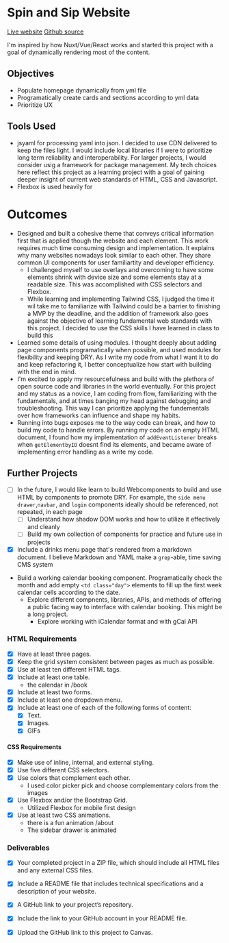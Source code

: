 # Spin and Sip Website
[Live website](https://iterating.github.io/ps-sba-html-css/)
[Github source](https://github.com/iterating/ps-sba-html-css)

I'm inspired by how Nuxt/Vue/React works and started this project with a goal of dynamically rendering most of the content. 

## Objectives
- Populate homepage dynamically from yml file
- Programatically create cards and sections according to yml data
- Prioritize UX 

## Tools Used
- jsyaml for processing yaml into json. I decided to use CDN delivered to keep the files light. I would include local libraries if I were to prioritize long term reliability and interoperability. For larger projects, I would consider usig a framework for package management. My tech choices here reflect this project as a learning project with a goal of gaining deeper insight of current web standards of HTML, CSS and Javascript.
- Flexbox is used heavily for   

# Outcomes
- Designed and built a cohesive theme that conveys critical information first that is applied though the website and each element. This work requires much time consuming design and implementation. It explains why many websites nowadays look similar to each other. They share common UI components for user familiartity and developer efficiency.   
    - I challenged myself to use overlays and overcoming to have some elements shrink with device size and some elements stay at a readable size. This was accomplished with CSS selectors and Flexbox.  
    - While learning and implementing Tailwind CSS, I judged the time it wil take me to familiarize with Tailwind could be a barrier to finishing a MVP by the deadline, and the addition of framework also goes against the objective of learning fundamental web standards with this project. I decided to use the CSS skills I have learned in class to build this
- Learned some details of using modules. I thought deeply about adding page components programatically when possible, and used modules for flexibility and keeping DRY. As I write my code from what I want it to do and keep refactoring it, I better conceptualize how start with building with the end in mind.
- I'm excited to apply my resourcefulness and build with the plethora of open source code and libraries in the world eventually. For this project and my status as a novice, I am coding from flow, familiarizing with the fundamentals, and at times banging my head against debugging and troubleshooting. This way I can prioritize applying the fundementals over how frameworks can influence and shape my habits. 
- Running into bugs exposes me to the way code can break, and how to build my code to handle errors. By running my code on an empty HTML document, I found how my implementation of `addEventListener` breaks when `getElementbyID` doesnt find its elements, and became aware of implementing error handling as a write my code. 

## Further Projects
- [ ] In the future, I would like learn to build Webcomponents to build and use HTML by components to promote DRY. For example, the `side menu drawer`,`navbar`, and `login` components ideally should be referenced, not repeated, in each page
    - [ ] Understand how shadow DOM works and how to utilize it effectively and cleanly
    - [ ] Build my own collection of components for practice and future use in projects
- [x] Include a drinks menu page that's rendered from a markdown document. I believe Markdown and YAML make a `grep`-able, time saving CMS system 
- Build a working calendar booking component. Programatically check the month and add empty `<td class="day">` elements to fill up the first week calendar cells according to the date. 
    - Explore different compnents, libraries, APIs, and methods of offering a public facing way to interface with calendar booking. This might be a long project. 
        - Explore working with iCalendar format and with gCal API 


### HTML Requirements
- [x] Have at least three pages.
- [x] Keep the grid system consistent between pages as much as possible.
- [x] Use at least ten different HTML tags.
- [x] Include at least one table.
    - the calendar in /book
- [x] Include at least two forms.
- [x] Include at least one dropdown menu.
- [x] Include at least one of each of the following forms of content: 
    - [x] Text.
    - [x] Images.
    - [x] GIFs
#### CSS Requirements
- [x] Make use of inline, internal, and external styling.
- [x] Use five different CSS selectors.
- [x] Use colors that complement each other.
    - I used color picker pick and choose complementary colors from the images
- [x] Use Flexbox and/or the Bootstrap Grid. 
    - Utilized Flexbox for mobile first design
- [x] Use at least two CSS animations. 
    - there is a fun animation /about 
    - The sidebar drawer is animated

### Deliverables
- [x] Your completed project in a ZIP file, which should include all HTML files and any external CSS files. 
- [x] Include a README file that includes technical specifications and a description of your website.
- [x] A GitHub link to your project’s repository.
- [x] Include the link to your GitHub account in your README file.
- [x] Upload the GitHub link to this project to Canvas.

